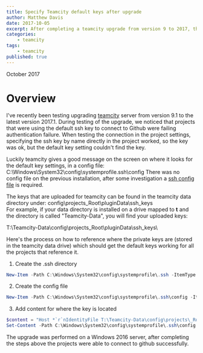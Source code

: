 ```yaml
---
title: Specify Teamcity default keys after upgrade
author: Matthew Davis
date: 2017-10-05
excerpt: After completing a teamcity upgrade from version 9 to 2017, the project wasn't able to connect to Github because of authentication failure.
categories: 
    - teamcity
tags:
    - teamcity
published: true
---
```

October 2017

# Overview

I've recently been testing upgrading [teamcity] server from version 9.1 to the latest version 2017.1. During testing of the upgrade, we noticed that projects that were using the default ssh key to connect to Github were failing authentication failure. When testing the connection in the project settings, specifying the ssh key by name directly in the project worked, so the key was ok, but the default key setting couldn't find the key.

Luckily teamcity gives a good message on the screen on where it looks for the default key settings, in a config file: C:\Windows\System32\config\systemprofile\.ssh\config There was no config file on the previous installation, after some investigation a [ssh config file] is required.

The keys that are uploaded for teamcity can be found in the teamcity data directory under: config\projects\_Root\pluginData\ssh_keys\
For example, if your data directory is installed on a drive mapped to **t** and the directory is called "Teamcity-Data", you will find your uploaded keys:

T:\Teamcity-Data\config\projects\_Root\pluginData\ssh_keys\

Here's the process on how to reference where the private keys are (stored in the teamcity data drive) which should get the default keys working for all the projects that reference it.

1. Create the .ssh directory

```powershell
New-Item -Path C:\Windows\System32\config\systemprofile\.ssh -ItemType Directory
```

2. Create the config file

```powershell
New-Item -Path C:\Windows\System32\config\systemprofile\.ssh\config -ItemType File
```

3. Add content for where the key is located

```powershell
$content = "Host *`r`nIdentityFile T:\Teamcity-Data\config\projects\_Root\pluginData\ssh_keys\github_rsa"
Set-Content -Path C:\Windows\System32\config\systemprofile\.ssh\config -Value $content -Force
```

The upgrade was performed on a Windows 2016 server, after completing the steps above the projects were able to connect to github successfully.


[teamcity]: https://www.jetbrains.com/teamcity/
[ssh config file]: https://www.digitalocean.com/community/tutorials/how-to-configure-custom-connection-options-for-your-ssh-client